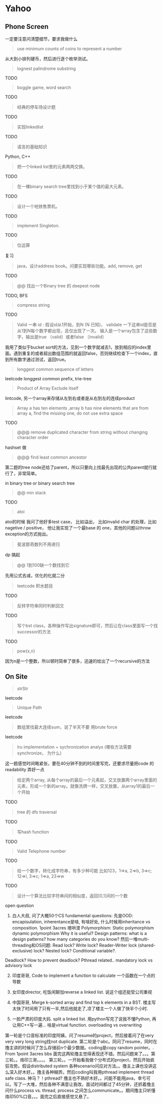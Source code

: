 # Yahoo

## Phone Screen

一定要注意问清楚细节，要求我做什么

> use minimum counts of coins to represent a number

从大到小排列硬币，然后进行逐个枚举测试。

> lognest palindrome substring

TODO

> boggle game, word search

TODO


> 经典的停车场设计题 

TODO

> 实现linkedlist 

TODO

> 

> 语言的基础知识

Python, C++

> 把一个linked list里的元素两两交换。

TODO

> 在一棵binary search tree里找到小于某个值的最大元素。

TODO

> 设计一个地铁售票机。

TODO

> implement Singleton.

TODO

> 位运算

复习

> java，设计address book。问要实现哪些功能。add, remove, get

TODO

> @@ 找出一个Binary tree 的 deepest node

TODO, BFS

> compress string

TODO

> Valid 一串 id : 假设id从1开始，到N (N 已知)， validate 一下这串id是否是从1到N每个数字都出现，且仅出现了一次。 输入是一个array包含了这些数字，输出是true （valid）或者false （invalid）

我用了类似于bucket sort的方法，见到一个数字就减去1，放到相应的index里面。遇到重复的或者超出数组范围的就返回false，否则继续检查下一个index，直到所有数字通过测试，返回true。

> longgest common sequence of letters

leetcode longgest common prefix, trie-tree

> Product of Array Exclude itself

lintcode, 另一个array来存储从左到右或者是从右到左的连续product

> Array a has ten elements ,array b has nine elements that are from array a, find the missing one, do not use extra space

TODO

> @@@ remove duplicated character from string without changing character order

hashset 做

> @@@ find least common ancestor

第二题的tree node还给了parent，所以只要向上找最先出现的公共parent就行就行了，非常简单。

in binary tree or binary search tree

> @@ min stack

TODO

> atoi

atoi的时候 我问了他好多test case， 比如溢出， 比如invalid char 的处理，比如 nagetive / positive， 他让我实现了一个最base 的 one，其他的问题以throw exception的方式抛出。

> 斐波那奇数列不用递归

dp 搞起

> @@ 1到100缺一个数找到它

先用公式去减，优化的化就二分

> leetcode 积水题目

TODO

> 反转字符串同时判断回文

TODO

> 写个bst class，各种操作写出signature即可，然后让在class里面写一个找successor的方法

TODO

> pow(x,n)

因为n是一个整数，所以顿时简单了很多，迅速的给出了一个recursive的方法

## On Site

> strStr

leetcode

> Unique Path

leetcode

> 数组里找最大连续sum，说了半天不要 
用brute force

leetcode

> lru implementation + sychronization analys (哪些方法需要 synchronize， 为什么)

这一题感觉时间略紧张，要在40分钟不到的时间里写完，还要求尽量把code 的readability 弄好一点

> 给定两个array, 从每个array的最后一个元素起，交叉放置两个array里面的元素，形成一个新的array。就像洗牌一样，交叉放置，从array1的最后一个开始

TODO

> tree 的 dfs traversal

TODO


> 写hash function

TODO

> Valid Telephone number

TODO

> 给一个数字，转化成字符串，有多少种可能
比如123，1=>a, 2=>b, 3=>c; 12=>l, 3=>c;  1=>a, 23=>w

TODO

> 设计一个算法比较字符串间的相似度，返回[0,1]间的一个数

open question


1. 白人大叔, 问了大概50个CS fundamental questions: 
先是OOD:
encapisulation, inherentance是啥, 有啥好处, 什么时候用inheritance vs composition. 1point 3acres 璁哄潧
Polymorphism:
Static polymorphism
dynamic polymorphism
Why it is useful?
Design patterns:
what is a design patterns?
how many categories do you know?
然后一堆multi-threading和OS问题:
Read lock? Write lock? Reader-Writer lock (shared-exclusive) lock? Nested lock? Conditional variable?. 

Deadlock? How to prevent deadlock?
Pthread related..
mandatory lock vs advisory lock


2. 印度哥哥, Code to implement a function to calculate 一个函数在一个点的导数


3. 女印度director, 吃饭闲聊加reverse a linked list. 说这个组还挺受公司重视

4. 中国哥哥, Merge k-sorted array and find top k elements in a BST. 楼主写太快了时间用了只有一半,然后他就走了,凉了楼主一个人做了快半个小时.

5. 一脸严肃的印度大妈. split a linked list. 用python写完了说我不懂Python, 再让用C++写一遍... 啥是virtual function. overloading vs overwriting


第一轮是个口音标准的印度阿姨，问了resume的project，然后接着问了在very very very long string找not duplicate.
第二轮是个abc。同问了resume，同时在撸主讲的时候问了怎么存储前n个最少数据。coding是copy random pointer。. From 1point 3acres bbs
面完这两轮撸主觉得表现还不错。然后问题来了。。。第三轮。。烙印三哥。。。。
第三轮。。一开始看我做个分布式的project，然后开始疯狂攻势。假设distributed system 各种scenario问应对方法。。撸主上课也没讲这么深入好木好。。撸主各种糊弄。然后coding叫我用pthread implement thread safe class. 神马？！pthread? 撸主也不熟好木好。。问能不能用java，幸亏可以。写了一大堆，然后各种不满意让我改。面试时间都过了45分钟，还抓着撸主问什么process vs. thread, process 之间怎么communicate。。期间撸主只听懂烙印50%口音。。。面完之后直接感觉又悬了。